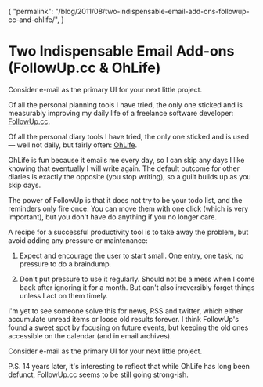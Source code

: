 {
  "permalink": "/blog/2011/08/two-indispensable-email-add-ons-followup-cc-and-ohlife/",
}

# Two Indispensable Email Add-ons (FollowUp.cc &amp; OhLife)

<x-summary>
    Consider e-mail as the primary UI for your next little project.
</x-summary>

Of all the personal planning tools I have tried, the only one sticked and is measurably improving my daily life of a freelance software developer: [FollowUp.cc](http://www.followup.cc/faq.php).

Of all the personal diary tools I have tried, the only one sticked and is used — well not daily, but fairly often: [OhLife](https://ohlife.com/).

OhLife is fun because it emails me every day, so I can skip any days I like knowing that eventually I will write again. The default outcome for other diaries is exactly the opposite (you stop writing), so a guilt builds up as you skip days.

The power of FollowUp is that it does not try to be your todo list, and the reminders only fire once. You can move them with one click (which is very important), but you don't have do anything if you no longer care.

A recipe for a successful productivity tool is to take away the problem, but avoid adding any pressure or maintenance:

1. Expect and encourage the user to start small. One entry, one task, no pressure to do a braindump.

2. Don't put pressure to use it regularly. Should not be a mess when I come back after ignoring it for a month. But can't also irreversibly forget things unless I act on them timely.

I'm yet to see someone solve this for news, RSS and twitter, which either accumulate unread items or loose old results forever. I think FollowUp's found a sweet spot by focusing on future events, but keeping the old ones accessible on the calendar (and in email archives).

Consider e-mail as the primary UI for your next little project.

P.S. 14 years later, it's interesting to reflect that while OhLife has long been defunct, FollowUp.cc seems to be still going strong-ish.

